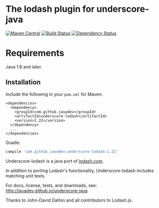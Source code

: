 The lodash plugin for underscore-java 
=====================================

[![Maven Central](https://img.shields.io/maven-central/v/com.github.javadev/underscore-lodash.svg)](http://search.maven.org/#search%7Cga%7C1%7Cg%3A%22com.github.javadev%22%20AND%20a%3A%22underscore-lodash%22)
[![Build Status](https://secure.travis-ci.org/javadev/underscore-java.svg)](https://travis-ci.org/javadev/underscore-java)
[![Dependency Status](https://www.versioneye.com/user/projects/5781049f5bb1390040177e08/badge.svg?style=flat)](https://www.versioneye.com/user/projects/5781049f5bb1390040177e08)

Requirements
============

Java 1.6 and later.

## Installation

Include the following in your `pom.xml` for Maven:

```
<dependencies>
  <dependency>
    <groupId>com.github.javadev</groupId>
    <artifactId>underscore-lodash</artifactId>
    <version>1.22</version>
  </dependency>
  ...
</dependencies>
```

Gradle:

```groovy
compile 'com.github.javadev:underscore-lodash:1.22'
```

Underscore-lodash is a java port of [lodash.com](https://lodash.com/docs).

In addition to porting Lodash's functionality, Underscore-lodash includes matching unit tests.

For docs, license, tests, and downloads, see:
http://javadev.github.io/underscore-java

Thanks to John-David Dalton and all contributors to Lodash.js.
